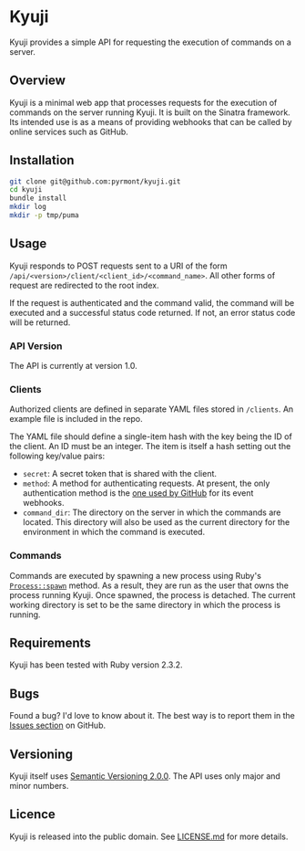 # Kyuji

Kyuji provides a simple API for requesting the execution of commands on a server.

## Overview

Kyuji is a minimal web app that processes requests for the execution of commands on the server running Kyuji. It is built on the Sinatra framework. Its intended use is as a means of providing webhooks that can be called by online services such as GitHub.

## Installation

```sh
git clone git@github.com:pyrmont/kyuji.git
cd kyuji
bundle install
mkdir log
mkdir -p tmp/puma
```

## Usage

Kyuji responds to POST requests sent to a URI of the form `/api/<version>/client/<client_id>/<command_name>`. All other forms of request are redirected to the root index.

If the request is authenticated and the command valid, the command will be executed and a successful status code returned. If not, an error status code will be returned.

### API Version

The API is currently at version 1.0.

### Clients

Authorized clients are defined in separate YAML files stored in `/clients`. An example file is included in the repo.

The YAML file should define a single-item hash with the key being the ID of the client. An ID must be an integer. The item is itself a hash setting out the following key/value pairs:

- `secret`: A secret token that is shared with the client.
- `method`: A method for authenticating requests. At present, the only authentication method is the [one used by GitHub][ghm] for its event webhooks.
- `command_dir`: The directory on the server in which the commands are located. This directory will also be used as the current directory for the environment in which the command is executed.

[ghm]: https://developer.github.com/webhooks/securing/

### Commands

Commands are executed by spawning a new process using Ruby's [`Process::spawn`][rds] method. As a result, they are run as the user that owns the process running Kyuji. Once spawned, the process is detached. The current working directory is set to be the same directory in which the process is running.

[rds]: http://ruby-doc.org/core-2.5.0/Process.html#method-c-spawn

## Requirements

Kyuji has been tested with Ruby version 2.3.2.

## Bugs

Found a bug? I'd love to know about it. The best way is to report them in the [Issues section][ghi] on GitHub.

[ghi]: https://github.com/pyrmont/kyuji/issues

## Versioning

Kyuji itself uses [Semantic Versioning 2.0.0][sv2]. The API uses only major and minor numbers.

[sv2]: http://semver.org/

## Licence

Kyuji is released into the public domain. See [LICENSE.md][lc] for more details.

[lc]: https://github.com/pyrmont/kyuji/blob/master/LICENSE.md
